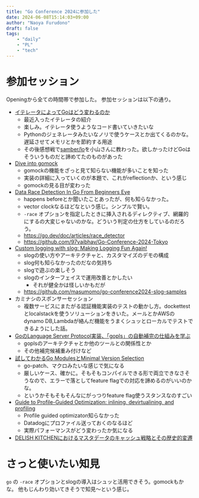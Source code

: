 ```yaml
---
title: "Go Conference 2024に参加した"
date: 2024-06-08T15:14:03+09:00
author: "Naoya Furudono"
draft: false
tags:
    - "daily"
    - "PL"
    - "tech"
---
```


# 参加セッション
 
Openingから全ての時間帯で参加した。
参加セッションは以下の通り。

- [イテレータによってGoはどう変わるのか]()
    - 最近入ったイテレータの紹介
    - 楽しみ。イテレータ使うようなコード書いていきたいな
    - Pythonのジェネレータみたいなノリで使うケースとか出てくるのかな。遅延させてメモリとかを節約する用途
    - その後感想戦で[samber/lo](https://github.com/samber/lo)を小山さんに教わった。欲しかったけどGoはそういうものだと諦めてたのものがあった
- [Dive into gomock](https://gocon.jp/2024/sessions/1/)
    - gomockの機能をざっと見て知らない機能が多いことを知った
    - 実装の詳細に入っていくのが本題で、これがreflectionか、という感じ
    - gomockの見る目が変わった
- [Data Race Detection In Go From Beginners Eye](https://gocon.jp/2024/sessions/5/)
    - happens beforeとか聞いたことあったが、何も知らなかった。
    - vector clockなるほどなという感じ。シンプルで賢い。
    - `-race` オプションを指定したときに挿入されるディレクティブ、網羅的にするの大変じゃないのかな。どういう判定の仕方をしているのだろう。
    - <https://go.dev/doc/articles/race_detector>
    - <https://github.com/97vaibhav/Go-Conference-2024-Tokyo>
- [Custom logging with slog: Making Logging Fun Again!](https://gocon.jp/2024/sessions/4/)
    - slogの使い方やアーキテクチャと、カスタマイズのデモの構成
    - slog何も知らなかったのだなの気持ち
    - slogで遊ぶの楽しそう
    - slogのインターフェイスで運用改善とかしたい
        - それが健全かは怪しいかもだが
    - <https://github.com/masumomo/go-conference2024-slog-samples>
- カミナシのスポンサーセッション
    - 複数サービスにまたがる認証機能実装のテストの動かし方。dockettestとlocalstackを使うソリューションをきいた。メールとかAWSのdynamo DB,Lambdaが絡んだ機能をうまくシュッとローカルでテストできるようにした話。
- [GoのLanguage Server Protocol実装、「gopls」の自動補完の仕組みを学ぶ](https://gocon.jp/2024/sessions/8/)
    - goplsのアーキテクチャとか他のツールとの関係性とか
    - その他補完候補重み付けなど
- [試してわかるGo ModulesとMinimal Version Selection]()
    - go-patch、マクロみたいな感じで気になる
    - 厳しいケース、確かに。そもそもコンパイルできる形で両立できなさそうなので、エラーで落としてfeature flagでの対応を諦めるのがいいのかな。
    - というかそもそもそんなにがっつりfeature flag使うスタンスなのすごい
- [Guide to Profile-Guided Optimization: inlining, devirtualining, and profiling]()
    - Profile guided optimizaton知らなかった
    - Datadogにプロファイル送っておくのなるほど
    - 実際パフォーマンスがどう変わったか気になる
- [DELISH KITCHENにおけるマスタデータのキャッシュ戦略とその歴史的変遷](https://gocon.jp/2024/sessions/23/)

# さっと使いたい知見

`go` の `-race` オプションとslogの導入はシュッと活用できそう。gomockもかな。
他もじんわり効いてきそうで知見〜という感じ。

